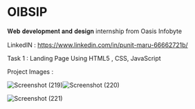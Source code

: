 # OIBSIP
𝐖𝐞𝐛 𝐝𝐞𝐯𝐞𝐥𝐨𝐩𝐦𝐞𝐧𝐭 𝐚𝐧𝐝 𝐝𝐞𝐬𝐢𝐠𝐧 internship from Oasis Infobyte

LinkedIN : https://www.linkedin.com/in/punit-maru-66662721b/



Task 1 : Landing Page Using HTML5 , CSS, JavaScript

Project Images :




![Screenshot (219)](https://user-images.githubusercontent.com/78813264/225548990-13b05e43-b722-49ed-b4a2-11480e2f8b4c.png)![Screenshot (220)](https://user-images.githubusercontent.com/78813264/225549004-907d1bed-b2bf-4258-b8c7-bbb568d0e1fb.png)

![Screenshot (221)](https://user-images.githubusercontent.com/78813264/225549009-39e7f14f-df4e-42fe-9b85-8fef95dd6c68.png)


